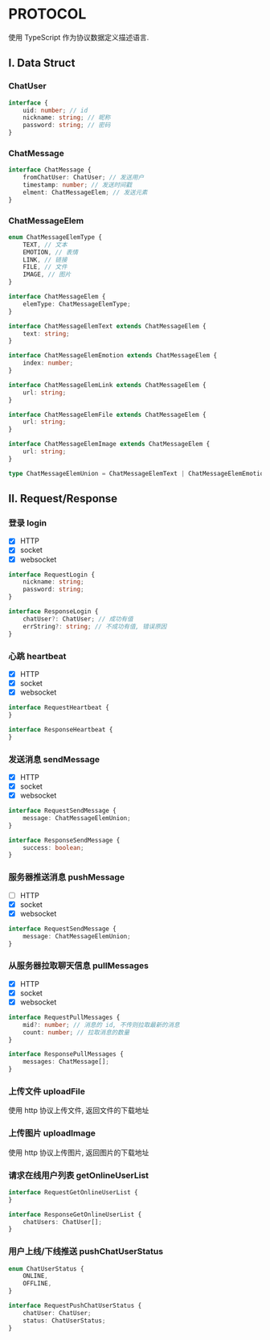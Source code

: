# PROTOCOL

使用 TypeScript 作为协议数据定义描述语言.

## I. Data Struct

### ChatUser

```TypeScript
interface {
    uid: number; // id
    nickname: string; // 昵称
    password: string; // 密码
}
```

### ChatMessage

```TypeScript
interface ChatMessage {
    fromChatUser: ChatUser; // 发送用户
    timestamp: number; // 发送时间戳
    elment: ChatMessageElem; // 发送元素
}
```

### ChatMessageElem

```TypeScript
enum ChatMessageElemType {
    TEXT, // 文本
    EMOTION, // 表情
    LINK, // 链接
    FILE, // 文件
    IMAGE, // 图片
}

interface ChatMessageElem {
    elemType: ChatMessageElemType;
}

interface ChatMessageElemText extends ChatMessageElem {
    text: string;
}

interface ChatMessageElemEmotion extends ChatMessageElem {
    index: number;
}

interface ChatMessageElemLink extends ChatMessageElem {
    url: string;
}

interface ChatMessageElemFile extends ChatMessageElem {
    url: string;
}

interface ChatMessageElemImage extends ChatMessageElem {
    url: string;
}

type ChatMessageElemUnion = ChatMessageElemText | ChatMessageElemEmotion | ChatMessageElemLink | ChatMessageElemFile | ChatMessageElemImage;
```

## II. Request/Response

### 登录 login

- [x] HTTP
- [x] socket
- [x] websocket

```TypeScript
interface RequestLogin {
    nickname: string;
    password: string;
}

interface ResponseLogin {
    chatUser?: ChatUser; // 成功有值
    errString?: string; // 不成功有值, 错误原因
}
```

### 心跳 heartbeat

- [x] HTTP
- [x] socket
- [x] websocket

```TypeScript
interface RequestHeartbeat {
}

interface ResponseHeartbeat {
}
```

### 发送消息 sendMessage

- [x] HTTP
- [x] socket
- [x] websocket

```TypeScript
interface RequestSendMessage {
    message: ChatMessageElemUnion;
}

interface ResponseSendMessage {
    success: boolean;
}
```

### 服务器推送消息 pushMessage

- [ ] HTTP
- [x] socket
- [x] websocket

```TypeScript
interface RequestSendMessage {
    message: ChatMessageElemUnion;
}
```

### 从服务器拉取聊天信息 pullMessages

- [x] HTTP
- [x] socket
- [x] websocket

```TypeScript
interface RequestPullMessages {
    mid?: number; // 消息的 id, 不传则拉取最新的消息
    count: number; // 拉取消息的数量
}

interface ResponsePullMessages {
    messages: ChatMessage[];
}
```

### 上传文件 uploadFile

使用 http 协议上传文件, 返回文件的下载地址

### 上传图片 uploadImage

使用 http 协议上传图片, 返回图片的下载地址

### 请求在线用户列表 getOnlineUserList

```TypeScript
interface RequestGetOnlineUserList {
}

interface ResponseGetOnlineUserList {
    chatUsers: ChatUser[];
}
```

### 用户上线/下线推送 pushChatUserStatus

```TypeScript
enum ChatUserStatus {
    ONLINE,
    OFFLINE,
}

interface RequestPushChatUserStatus {
    chatUser: ChatUser;
    status: ChatUserStatus;
}
```
